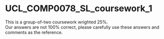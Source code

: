 # UCL_COMP0078_SL_coursework_1
This is a group-of-two coursework wrighted 25%.\
Our answers are not 100% correct, please carefully use these answers and comments as the reference.
